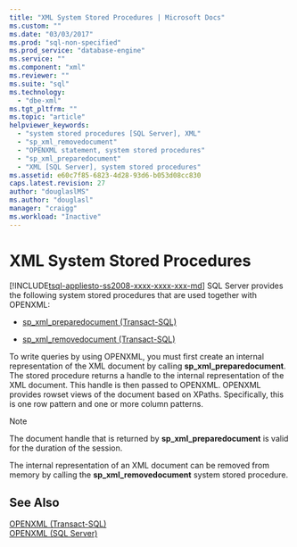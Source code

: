 ```yaml
---
title: "XML System Stored Procedures | Microsoft Docs"
ms.custom: ""
ms.date: "03/03/2017"
ms.prod: "sql-non-specified"
ms.prod_service: "database-engine"
ms.service: ""
ms.component: "xml"
ms.reviewer: ""
ms.suite: "sql"
ms.technology: 
  - "dbe-xml"
ms.tgt_pltfrm: ""
ms.topic: "article"
helpviewer_keywords: 
  - "system stored procedures [SQL Server], XML"
  - "sp_xml_removedocument"
  - "OPENXML statement, system stored procedures"
  - "sp_xml_preparedocument"
  - "XML [SQL Server], system stored procedures"
ms.assetid: e60c7f85-6823-4d28-93d6-b053d08cc830
caps.latest.revision: 27
author: "douglaslMS"
ms.author: "douglasl"
manager: "craigg"
ms.workload: "Inactive"
---
```

# XML System Stored Procedures
[!INCLUDE[tsql-appliesto-ss2008-xxxx-xxxx-xxx-md](../../includes/tsql-appliesto-ss2008-xxxx-xxxx-xxx-md.md)]
  SQL Server provides the following system stored procedures that are used together with OPENXML:  
  
-   [sp_xml_preparedocument &#40;Transact-SQL&#41;](../../relational-databases/system-stored-procedures/sp-xml-preparedocument-transact-sql.md)  
  
-   [sp_xml_removedocument &#40;Transact-SQL&#41;](../../relational-databases/system-stored-procedures/sp-xml-removedocument-transact-sql.md)  
  
 To write queries by using OPENXML, you must first create an internal representation of the XML document by calling **sp_xml_preparedocument**. The stored procedure returns a handle to the internal representation of the XML document. This handle is then passed to OPENXML. OPENXML provides rowset views of the document based on XPaths. Specifically, this is one row pattern and one or more column patterns.  
  
> [!NOTE]  
>  The document handle that is returned by **sp_xml_preparedocument** is valid for the duration of the session.  
  
 The internal representation of an XML document can be removed from memory by calling the **sp_xml_removedocument** system stored procedure.  
  
## See Also  
 [OPENXML &#40;Transact-SQL&#41;](../../t-sql/functions/openxml-transact-sql.md)   
 [OPENXML &#40;SQL Server&#41;](../../relational-databases/xml/openxml-sql-server.md)  
  
  
